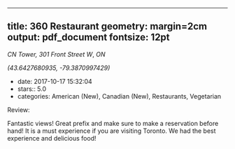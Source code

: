 
---
title: 360 Restaurant
geometry: margin=2cm
output: pdf_document
fontsize: 12pt
---

_CN Tower, 301 Front Street W_, _ON_

*(43.6427680935, -79.3870997429)*

- date: 2017-10-17 15:32:04
- stars:: 5.0
-  categories: American (New), Canadian (New), Restaurants, Vegetarian

Review:

Fantastic views! Great prefix and make sure to make a reservation before hand! It is a must experience if you are visiting Toronto. We had the best experience and delicious food!

